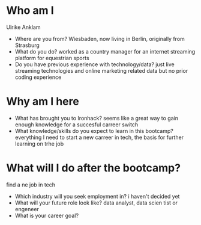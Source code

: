 # Who am I
Ulrike Anklam

* Where are you from? Wiesbaden, now living in Berlin, originally from Strasburg
* What do you do? worked as a country manager for an internet streaming platform for equestrian sports 
* Do you have previous experience with technology/data? just live streaming technologies and online marketing related data but no prior coding experience 

# Why am I here

* What has brought you to Ironhack? seems like a great way to gain enough knowledge for a succesful carreer switch
* What knowledge/skills do you expect to learn in this bootcamp? everything I need to start a new carreer in tech, the basis for further learning on trhe job 

# What will I do after the bootcamp?
find a ne job in tech
* Which industry will you seek employment in? i haven't decided yet
* What will your future role look like? data analyst, data scien tist or engeneer 
* What is your career goal? 